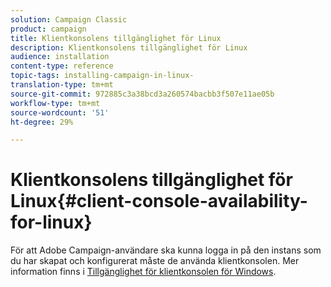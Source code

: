 ```yaml
---
solution: Campaign Classic
product: campaign
title: Klientkonsolens tillgänglighet för Linux
description: Klientkonsolens tillgänglighet för Linux
audience: installation
content-type: reference
topic-tags: installing-campaign-in-linux-
translation-type: tm+mt
source-git-commit: 972885c3a38bcd3a260574bacbb3f507e11ae05b
workflow-type: tm+mt
source-wordcount: '51'
ht-degree: 29%

---
```



# Klientkonsolens tillgänglighet för Linux{#client-console-availability-for-linux}

För att Adobe Campaign-användare ska kunna logga in på den instans som du har skapat och konfigurerat måste de använda klientkonsolen. Mer information finns i [Tillgänglighet för klientkonsolen för Windows](../../installation/using/client-console-availability-for-windows.md).
